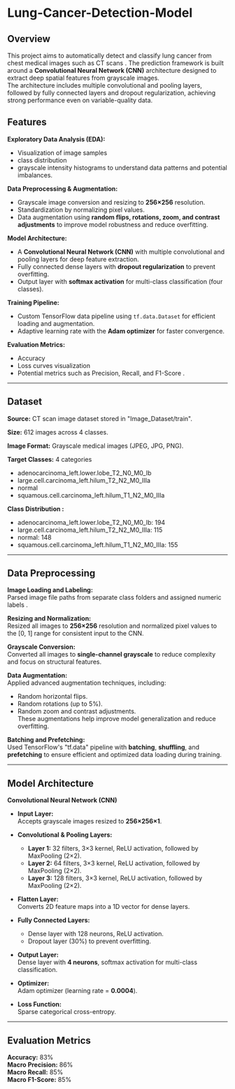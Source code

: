 # Lung-Cancer-Detection-Model

## Overview
This project aims to automatically detect and classify lung cancer from chest medical images such as CT scans . The prediction framework is built around a **Convolutional Neural Network (CNN)** architecture designed to extract deep spatial features from grayscale images.  
The architecture includes multiple convolutional and pooling layers, followed by fully connected layers and dropout regularization, achieving strong performance even on variable-quality data.

## Features

**Exploratory Data Analysis (EDA):**  
- Visualization of image samples
-  class distribution
-  grayscale intensity histograms to understand data patterns and potential imbalances.

**Data Preprocessing & Augmentation:**  
- Grayscale image conversion and resizing to **256×256** resolution.  
- Standardization by normalizing pixel values.  
- Data augmentation using **random flips, rotations, zoom, and contrast adjustments** to improve model robustness and reduce overfitting.

**Model Architecture:**  
- A **Convolutional Neural Network (CNN)** with multiple convolutional and pooling layers for deep feature extraction.  
- Fully connected dense layers with **dropout regularization** to prevent overfitting.  
- Output layer with **softmax activation** for multi-class classification (four classes).

**Training Pipeline:**  
- Custom TensorFlow data pipeline using `tf.data.Dataset` for efficient loading and augmentation.  
- Adaptive learning rate with the **Adam optimizer** for faster convergence.

**Evaluation Metrics:**  
- Accuracy
- Loss curves visualization
- Potential metrics such as Precision, Recall, and F1-Score .
---

## Dataset

**Source:** CT scan image dataset stored in "Image_Dataset/train".

**Size:** 612 images across 4 classes.

**Image Format:** Grayscale medical images (JPEG, JPG, PNG).

**Target Classes:** 4 categories
- adenocarcinoma_left.lower.lobe_T2_N0_M0_Ib
- large.cell.carcinoma_left.hilum_T2_N2_M0_IIIa
- normal
- squamous.cell.carcinoma_left.hilum_T1_N2_M0_IIIa

**Class Distribution :**
- adenocarcinoma_left.lower.lobe_T2_N0_M0_Ib: 194 
- large.cell.carcinoma_left.hilum_T2_N2_M0_IIIa: 115 
- normal: 148 
- squamous.cell.carcinoma_left.hilum_T1_N2_M0_IIIa: 155
---

## Data Preprocessing

**Image Loading and Labeling:**  
Parsed image file paths from separate class folders and assigned numeric labels .

**Resizing and Normalization:**  
Resized all images to **256×256** resolution and normalized pixel values to the [0, 1] range for consistent input to the CNN.

**Grayscale Conversion:**  
Converted all images to **single-channel grayscale** to reduce complexity and focus on structural features.

**Data Augmentation:**  
Applied advanced augmentation techniques, including:  
- Random horizontal flips.  
- Random rotations (up to 5%).  
- Random zoom and contrast adjustments.  
These augmentations help improve model generalization and reduce overfitting.

**Batching and Prefetching:**   
Used TensorFlow's "tf.data" pipeline with **batching**, **shuffling**, and **prefetching** to ensure efficient and optimized data loading during training.
  
---

##  Model Architecture

**Convolutional Neural Network (CNN)**

- **Input Layer:**  
  Accepts grayscale images resized to **256×256×1**.

- **Convolutional & Pooling Layers:**  
  - **Layer 1:** 32 filters, 3×3 kernel, ReLU activation, followed by MaxPooling (2×2).  
  - **Layer 2:** 64 filters, 3×3 kernel, ReLU activation, followed by MaxPooling (2×2).  
  - **Layer 3:** 128 filters, 3×3 kernel, ReLU activation, followed by MaxPooling (2×2).

- **Flatten Layer:**  
  Converts 2D feature maps into a 1D vector for dense layers.

- **Fully Connected Layers:**  
  - Dense layer with 128 neurons, ReLU activation.  
  - Dropout layer (30%) to prevent overfitting.

- **Output Layer:**  
  Dense layer with **4 neurons**, softmax activation for multi-class classification.

- **Optimizer:**  
  Adam optimizer (learning rate = **0.0004**).

- **Loss Function:**  
  Sparse categorical cross-entropy.
---

## Evaluation Metrics

**Accuracy:** 83%  
**Macro Precision:** 86%  
**Macro Recall:** 85%  
**Macro F1-Score:** 85%  


